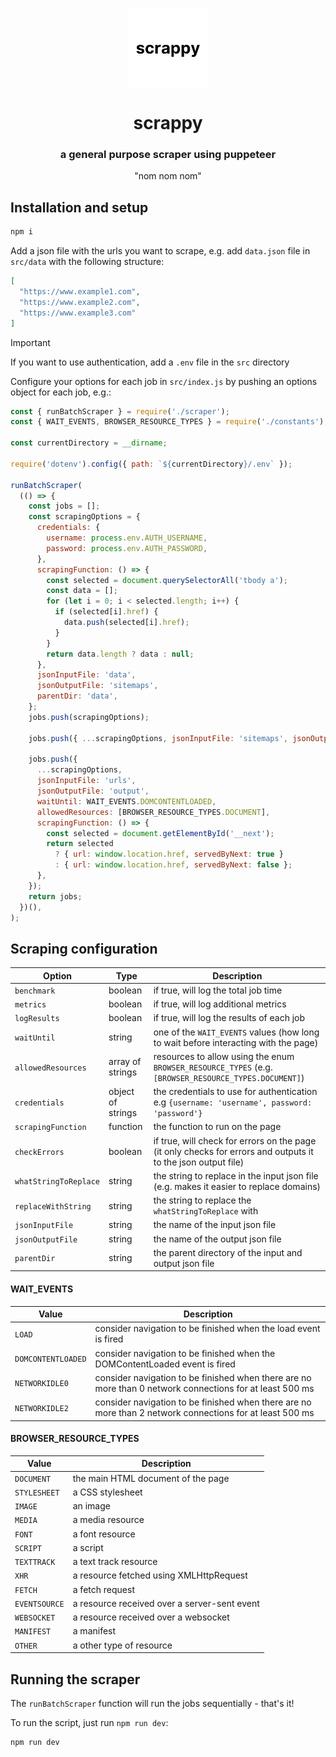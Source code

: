 <p align="center">
<img width="128px" src="./scrappy_icon.jpg" alt="logo" style="vertical-align:middle">
<h1 align="center">scrappy</h1>
<h3 align="center">a general purpose scraper using puppeteer</h3>
<p align="center">"nom nom nom"</p>
</p>


## Installation and setup
```bash
npm i
```

Add a json file with the urls you want to scrape, e.g. add `data.json` file in `src/data` with the following structure:
```json
[
  "https://www.example1.com",
  "https://www.example2.com",
  "https://www.example3.com"
]

```
> [!IMPORTANT]
> If you want to use authentication, add a `.env` file in the `src` directory


Configure your options for each job in `src/index.js` by pushing an options object for each job, e.g.:
```javascript
const { runBatchScraper } = require('./scraper');
const { WAIT_EVENTS, BROWSER_RESOURCE_TYPES } = require('./constants');

const currentDirectory = __dirname;

require('dotenv').config({ path: `${currentDirectory}/.env` });

runBatchScraper(
  (() => {
    const jobs = [];
    const scrapingOptions = {
      credentials: {
        username: process.env.AUTH_USERNAME,
        password: process.env.AUTH_PASSWORD,
      },
      scrapingFunction: () => {
        const selected = document.querySelectorAll('tbody a');
        const data = [];
        for (let i = 0; i < selected.length; i++) {
          if (selected[i].href) {
            data.push(selected[i].href);
          }
        }
        return data.length ? data : null;
      },
      jsonInputFile: 'data',
      jsonOutputFile: 'sitemaps',
      parentDir: 'data',
    };
    jobs.push(scrapingOptions);

    jobs.push({ ...scrapingOptions, jsonInputFile: 'sitemaps', jsonOutputFile: 'urls' });

    jobs.push({
      ...scrapingOptions,
      jsonInputFile: 'urls',
      jsonOutputFile: 'output',
      waitUntil: WAIT_EVENTS.DOMCONTENTLOADED,
      allowedResources: [BROWSER_RESOURCE_TYPES.DOCUMENT],
      scrapingFunction: () => {
        const selected = document.getElementById('__next');
        return selected
          ? { url: window.location.href, servedByNext: true }
          : { url: window.location.href, servedByNext: false };
      },
    });
    return jobs;
  })(),
);
```

## Scraping configuration
| Option | Type | Description |
| --- | --- | --- |
| `benchmark` | boolean | if true, will log the total job time |
| `metrics` | boolean | if true, will log additional metrics |
| `logResults` | boolean | if true, will log the results of each job |
| `waitUntil` | string | one of the `WAIT_EVENTS` values (how long to wait before interacting with the page) |
| `allowedResources` | array of strings | resources to allow using the enum `BROWSER_RESOURCE_TYPES` (e.g. `[BROWSER_RESOURCE_TYPES.DOCUMENT]`) |
| `credentials` | object of strings | the credentials to use for authentication e.g `{username: 'username', password: 'password'}` |
| `scrapingFunction` | function | the function to run on the page |
| `checkErrors` | boolean | if true, will check for errors on the page (it only checks for errors and outputs it to the json output file) |
| `whatStringToReplace` | string | the string to replace in the input json file (e.g. makes it easier to replace domains) |
| `replaceWithString` | string | the string to replace the `whatStringToReplace` with |
| `jsonInputFile` | string | the name of the input json file |
| `jsonOutputFile` | string | the name of the output json file |
| `parentDir` | string | the parent directory of the input and output json file |

#### WAIT_EVENTS
| Value | Description |
| --- | --- |
| `LOAD` | consider navigation to be finished when the load event is fired |
| `DOMCONTENTLOADED` | consider navigation to be finished when the DOMContentLoaded event is fired |
| `NETWORKIDLE0` | consider navigation to be finished when there are no more than 0 network connections for at least 500 ms |
| `NETWORKIDLE2` | consider navigation to be finished when there are no more than 2 network connections for at least 500 ms |

#### BROWSER_RESOURCE_TYPES
| Value | Description |
| --- | --- |
| `DOCUMENT` | the main HTML document of the page |
| `STYLESHEET` | a CSS stylesheet |
| `IMAGE` | an image |
| `MEDIA` | a media resource |
| `FONT` | a font resource |
| `SCRIPT` | a script |
| `TEXTTRACK` | a text track resource |
| `XHR` | a resource fetched using XMLHttpRequest |
| `FETCH` | a fetch request |
| `EVENTSOURCE` | a resource received over a server-sent event |
| `WEBSOCKET` | a resource received over a websocket |
| `MANIFEST` | a manifest |
| `OTHER` | a other type of resource |


## Running the scraper
The `runBatchScraper` function will run the jobs sequentially - that's it!

To run the script, just run `npm run dev`:
```bash
npm run dev
```

